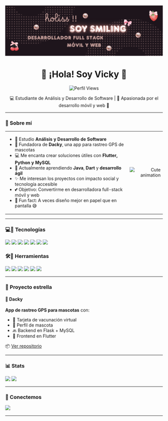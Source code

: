 ![logo](./assets/banner.png)

<h1 align="center">🌸 ¡Hola! Soy Vicky 💖</h1>

<p align="center">
  <img src="https://komarev.com/ghpvc/?username=smiling011&color=ff69b4&style=flat-square" alt="Perfil Views" />
</p>

<p align="center">
 💻 Estudiante de Análisis y Desarrollo de Software | 🌷 Apasionada por el desarrollo móvil y web 💫
</p>

---

### 🌷 Sobre mí

<table>
<tr>
<td>

- 🎀 Estudio **Análisis y Desarrollo de Software**  
- 🐶 Fundadora de **Dacky**, una app para rastreo GPS de mascotas  
- 💻 Me encanta crear soluciones útiles con **Flutter, Python y MySQL**  
- 🌱 Actualmente aprendiendo **Java**, **Dart** y **desarrollo ágil**  
- ✨ Me interesan los proyectos con impacto social y tecnología accesible  
- 💕 Objetivo: Convertirme en desarrolladora full-stack móvil y web  
- 📝 Fun fact: A veces diseño mejor en papel que en pantalla 😅  

</td>
<td align="right">
  <img src="https://media1.giphy.com/media/v1.Y2lkPTc5MGI3NjExbjhzejJwOXRlN3BwdHBhMHBibno1dHhyaGRtNWQ2aTMyOGZtc2I1YyZlcD12MV9pbnRlcm5hbF9naWZfYnlfaWQmY3Q9Zw/xKRa4f8OO5jiw/giphy.gif" 
       width="120" alt="Cute animation"/>
</td>
</tr>
</table>

---

### 💻💖 Tecnologías 

<p align="left">
  <img src="https://img.shields.io/badge/Python-3776AB?style=for-the-badge&logo=python&logoColor=white"/>
  <img src="https://img.shields.io/badge/Flask-000000?style=for-the-badge&logo=flask&logoColor=white"/>
  <img src="https://img.shields.io/badge/Flutter-02569B?style=for-the-badge&logo=flutter&logoColor=white"/>
  <img src="https://img.shields.io/badge/Dart-0175C2?style=for-the-badge&logo=dart&logoColor=white"/>
  <img src="https://img.shields.io/badge/HTML5-E34F26?style=for-the-badge&logo=html5&logoColor=white"/>
  <img src="https://img.shields.io/badge/CSS3-1572B6?style=for-the-badge&logo=css3&logoColor=white"/>
  <img src="https://img.shields.io/badge/JavaScript-F7DF1E?style=for-the-badge&logo=javascript&logoColor=black"/>
</p>

### 🛠🧸 Herramientas 

<p align="left">
  <img src="https://img.shields.io/badge/MySQL-005C84?style=for-the-badge&logo=mysql&logoColor=white"/>
  <img src="https://img.shields.io/badge/Figma-F24E1E?style=for-the-badge&logo=figma&logoColor=white"/>
  <img src="https://img.shields.io/badge/Notion-000000?style=for-the-badge&logo=notion&logoColor=white"/>
  <img src="https://img.shields.io/badge/Docker-2496ED?style=for-the-badge&logo=docker&logoColor=white"/>
  <img src="https://img.shields.io/badge/Git-F05032?style=for-the-badge&logo=git&logoColor=white"/>
  <img src="https://img.shields.io/badge/GitHub-181717?style=for-the-badge&logo=github&logoColor=white"/>
</p>

---

### 🚀 Proyecto estrella

#### 🐾 Dacky

**App de rastreo GPS para mascotas** con:
- 📱 Tarjeta de vacunación virtual  
- 🐶 Perfil de mascota  
- 🔙 Backend en Flask + MySQL  
- 🎨 Frontend en Flutter  

📦 [Ver repositorio](https://github.com/smiling011/ProyectoDacky.git)

---

### 📊 Stats

<p align="left">
  <img height="180em" src="https://github-readme-stats.vercel.app/api?username=smiling011&show_icons=true&theme=radical"/>
  <img height="180em" src="https://github-readme-stats.vercel.app/api/top-langs/?username=smiling011&layout=compact&theme=radical"/>
</p>

---

### 🌸 Conectemos

<p>
  <a href="mailto:victoriavielmaromero@gmail.com">
    <img src="https://img.shields.io/badge/Email-D14836?style=for-the-badge&logo=gmail&logoColor=white"/>
  </a>
</p> 

---

